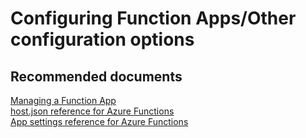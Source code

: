 <properties
	pageTitle="Configuring Function Apps/Other configuration options"
	description="Configuring Function Apps/Other configuration options"
	service="microsoft.web"
	resource="functions"
	authors="shrahman"
	displayOrder=""
	selfHelpType="generic"
	supportTopicIds="32518056"
	resourceTags=""
	productPesIds="16072"
	cloudEnvironments="public"
	articleId="d329c127-7d15-4ba9-bca1-1b221900b6ae"
/>

# Configuring Function Apps/Other configuration options

## **Recommended documents**

[Managing a Function App](https://docs.microsoft.com/azure/azure-functions/functions-how-to-use-azure-function-app-settings)<br>
[host.json reference for Azure Functions](https://docs.microsoft.com/azure/azure-functions/functions-host-json)<br>
[App settings reference for Azure Functions](https://docs.microsoft.com/azure/azure-functions/functions-app-settings)<br>

